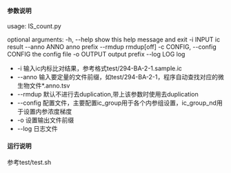 #### 参数说明
usage: IS_count.py

optional arguments:
  -h, --help            show this help message and exit
  -i INPUT              ic result
  --anno ANNO           anno prefix
  --rmdup               rmdup[off]
  -c CONFIG, --config CONFIG
                        the config file
  -o OUTPUT             output prefix
  --log LOG             log

- -i 输入ic内标比对结果，参考格式test/294-BA-2-1.sample.ic
- --anno 输入要定量的文件前缀，如test/294-BA-2-1，程序自动查找对应的微生物文件*.anno.tsv
- --rmdup 默认不进行去duplication,带上该参数时使用去duplication
- --config 配置文件，主要配置ic_group用于各个内参组设置，ic_group_nd用于设置内参浓度梯度
- -o  设置输出文件前缀
- --log 日志文件

#### 运行说明
参考test/test.sh

